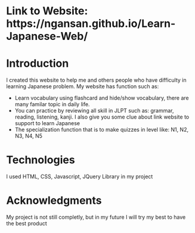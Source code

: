 <h1>Link to Website: https://ngansan.github.io/Learn-Japanese-Web/</h1>
<h1>Introduction</h1>
<p>I created this website to help me and others people who have difficulty in learning Japanese problem. My website has function such as: </p>
<ul>
  <li> Learn vocabulary using flashcard and hide/show vocabulary, there are many familar topic in daily life.</li>
  <li> You can practice by reviewing all skill in JLPT such as:  grammar, reading, listening, kanji. I also give you some clue about link website to support to learn Japanese</li>
  <li>The specialization function that is to make quizzes in level like: N1, N2, N3, N4, N5</li>
</ul>
<h1>Technologies</h1>
<p>I used HTML, CSS, Javascript, JQuery Library in my project</p>
<h1>Acknowledgments</h1>
<p>My project is not still completly, but in my future I will try my best to have the best product</p>
